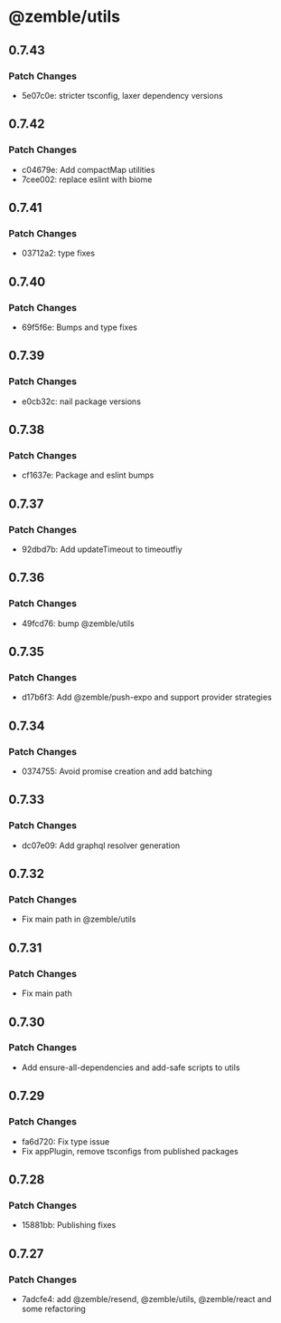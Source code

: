 # @zemble/utils

## 0.7.43

### Patch Changes

- 5e07c0e: stricter tsconfig, laxer dependency versions

## 0.7.42

### Patch Changes

- c04679e: Add compactMap utilities
- 7cee002: replace eslint with biome

## 0.7.41

### Patch Changes

- 03712a2: type fixes

## 0.7.40

### Patch Changes

- 69f5f6e: Bumps and type fixes

## 0.7.39

### Patch Changes

- e0cb32c: nail package versions

## 0.7.38

### Patch Changes

- cf1637e: Package and eslint bumps

## 0.7.37

### Patch Changes

- 92dbd7b: Add updateTimeout to timeoutfiy

## 0.7.36

### Patch Changes

- 49fcd76: bump @zemble/utils

## 0.7.35

### Patch Changes

- d17b6f3: Add @zemble/push-expo and support provider strategies

## 0.7.34

### Patch Changes

- 0374755: Avoid promise creation and add batching

## 0.7.33

### Patch Changes

- dc07e09: Add graphql resolver generation

## 0.7.32

### Patch Changes

- Fix main path in @zemble/utils

## 0.7.31

### Patch Changes

- Fix main path

## 0.7.30

### Patch Changes

- Add ensure-all-dependencies and add-safe scripts to utils

## 0.7.29

### Patch Changes

- fa6d720: Fix type issue
- Fix appPlugin, remove tsconfigs from published packages

## 0.7.28

### Patch Changes

- 15881bb: Publishing fixes

## 0.7.27

### Patch Changes

- 7adcfe4: add @zemble/resend, @zemble/utils, @zemble/react and some refactoring
